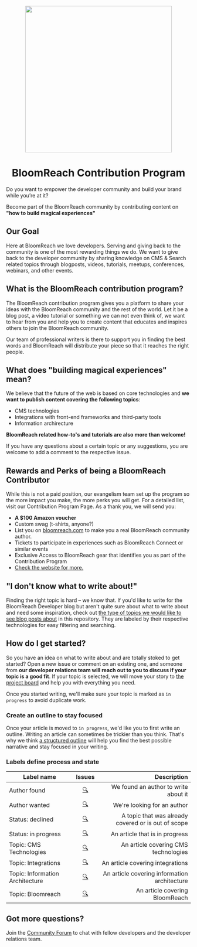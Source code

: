 <p align="center">
<img src="https://www.bloomreach.com/webfiles/1540286480742/com-assets/img/logo.svg" width="400">
<h1 align="center">BloomReach Contribution Program</h1>
</p>

Do you want to empower the developer community and build your brand while you’re at it?

Become part of the BloomReach community by contributing content on **"how to build magical experiences"**

## Our Goal

Here at BloomReach we love developers. Serving and giving back to the community is one of the most rewarding things we do. We want to give back to the developer community by sharing knowledge on CMS & Search related topics through blogposts, videos, tutorials, meetups, conferences, webinars, and other events.

## What is the BloomReach contribution program?

The BloomReach contribution program gives you a platform to share your ideas with the BloomReach community and the rest of the world. Let it be a blog post, a video tutorial or something we can not even think of, we want to hear from you and help you to create content that educates and inspires others to join the BloomReach community.

Our team of professional writers is there to support you in finding the best words and BloomReach will distribute your piece so that it reaches the right people.

## What does "building magical experiences" mean?

We believe that the future of the web is based on core technologies and **we want to publish content covering the following topics**:

- CMS technologies
- Integrations with front-end frameworks and third-party tools
- Information archirecture

**BloomReach related how-to's and tutorials are also more than welcome!**

If you have any questions about a certain topic or any suggestions, you are welcome to add a comment to the respective issue.

## Rewards and Perks of being a BloomReach Contributor

While this is not a paid position, our evangelism team set up the program so the more impact you make, the more perks you will get. For a detailed list, visit our Contribution Program Page. As a thank you, we will send you:

- **A $100 Amazon voucher** 
- Custom swag (t-shirts, anyone?)
- List you on [bloomreach.com](https://developers.bloomreach.com) to make you a real BloomReach community author.
- Tickets to participate in experiences such as BloomReach Connect or similar events
- Exclusive Access to BloomReach gear that identifies you as part of the Contribution Program
- [Check the website for more.](https://developers.bloomreach.com/contribution-program)

## "I don't know what to write about!"

Finding the right topic is hard – we know that. If you'd like to write for the BloomReach Developer blog but aren't quite sure about what to write about and need some inspiration, check out [the type of topics we would like to see blog posts about](https://github.com/bloomreach/contribution-program/issues) in this repository. They are labeled by their respective technologies for easy filtering and searching.

## How do I get started?

So you have an idea on what to write about and are totally stoked to get started? Open a new issue or comment on an existing one, and someone from **our developer relations team will reach out to you to discuss if your topic is a good fit**. If your topic is selected, we will move your story to [the project board](https://github.com/bloomreach/contribution-program/projects/1) and help you with everything you need.

Once you started writing, we'll make sure your topic is marked as `in progress` to avoid duplicate work.

### Create an outline to stay focused

Once your article is moved to `in progress`, we'd like you to first write an outline. Writing an article can sometimes be trickier than you think. That's why we think [a structured outline](./OUTLINE.md) will help you find the best possible narrative and stay focused in your writing.

### Labels define process and state

| Label name    | Issues        | Description                          |
| ------------- |:-------------:| ------------------------------------:|
| Author found  | [🔍](https://github.com/bloomreach/contribution-program/issues?q=is%3Aissue+is%3Aopen+sort%3Aupdated-desc+label%3A%22Author+found%22) | We found an author to write about it |
| Author wanted | [🔍](https://github.com/bloomreach/contribution-program/issues?q=is%3Aissue+is%3Aopen+sort%3Aupdated-desc+label%3A%22Authors+wanted%22) | We're looking for an author |
| Status: declined | [🔍](https://github.com/bloomreach/contribution-program/issues?q=is%3Aissue+sort%3Aupdated-desc+label%3A%22Status%3A+declined%22+is%3Aclosed) | A topic that was already covered or is out of scope |
| Status: in progress | [🔍](https://github.com/bloomreach/contribution-program/issues?q=is%3Aissue+is%3Aopen+sort%3Aupdated-desc+label%3A%22Status%3A+in+progress%22) | An article that is in progress |
| Topic: CMS Technologies | [🔍](https://github.com/bloomreach/contribution-program/issues?q=is%3Aissue+is%3Aopen+sort%3Aupdated-desc+label%3A%22Topic%3A+graphql%22) | An article covering CMS technologies |
| Topic: Integrations | [🔍](https://github.com/bloomreach/contribution-program/issues?q=is%3Aissue+is%3Aopen+sort%3Aupdated-desc+label%3A%22Topic%3A+serverless%22) | An article covering integrations |
| Topic: Information Architecture | [🔍](https://github.com/bloomreach/contribution-program/issues?q=is%3Aissue+is%3Aopen+sort%3Aupdated-desc+label%3A%22Topic%3A+static+sites%22) | An article covering information architecture |
| Topic: Bloomreach | [🔍](https://github.com/bloomreach/contribution-program/issues?q=is%3Aissue+is%3Aopen+sort%3Aupdated-desc+label%3A%22Topic%3A+BloomReach%22) | An article covering BloomReach |

## Got more questions?

Join the [Community Forum](https://community.bloomreach.com) to chat with fellow developers and the developer relations team.
